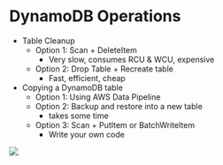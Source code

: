 # DynamoDB Operations

- Table Cleanup
    - Option 1: Scan + DeleteItem
        - Very slow, consumes RCU & WCU, expensive
    - Option 2: Drop Table + Recreate table
        - Fast, efficient, cheap
- Copying a DynamoDB table
    - Option 1: Using AWS Data Pipeline
    - Option 2: Backup and restore into a new table
        - takes some time
    - Option 3: Scan + PutItem or BatchWriteItem
        - Write your own code

![](2022-05-17-08-46-08.png)